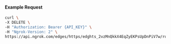 <!-- Code generated for API Clients. DO NOT EDIT. -->
#### Example Request
```bash
curl \
-X DELETE \
-H "Authorization: Bearer {API_KEY}" \
-H "Ngrok-Version: 2" \
https://api.ngrok.com/edges/https/edghts_2vzMnQkkX4EqZyEKPsUpDnPiV7w/routes/edghtsrt_2vzMnToaiwnGUqk7bIOnOUVaVkS/websocket_tcp_converter
